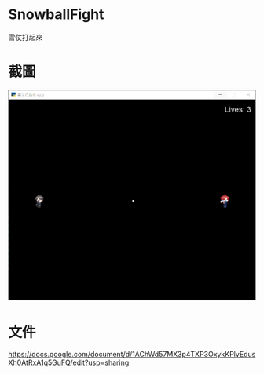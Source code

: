 # SnowballFight
雪仗打起來

# 截圖
![截圖](doc/screenshot_v03.png)

# 文件
https://docs.google.com/document/d/1AChWd57MX3p4TXP3OxykKPlyEdusXh0AtRxA1q5GuFQ/edit?usp=sharing

